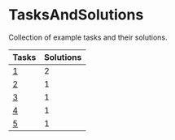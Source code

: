 # TasksAndSolutions
Collection of example tasks and their solutions.

| Tasks         | Solutions |
| ------------- | --------- |
| [1](1.md)     | 2         |
| [2](2.md)     | 1         |
| [3](3.md)     | 1         |
| [4](4.md)     | 1         |
| [5](5.md)     | 1         |
